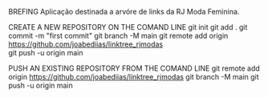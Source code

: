 BREFING
    Aplicação destinada a arvóre de links da RJ Moda Feminina.

CREATE A NEW REPOSITORY ON THE COMAND LINE 
    git init
    git add .
    git commit -m "first commit"
    git branch -M main
    git remote add origin https://github.com/joabediias/linktree_rjmodas   
    git push -u origin main

PUSH AN EXISTING REPOSITORY FROM THE COMAND LINE
    git remote add origin https://github.com/joabediias/linktree_rjmodas
    git branch -M main
    git push -u origin main